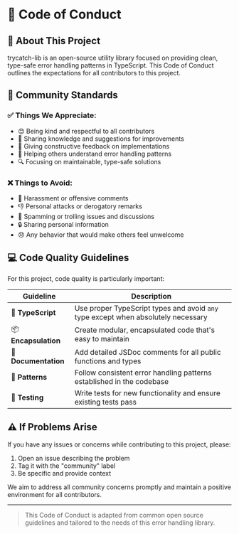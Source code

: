 # 🤝 Code of Conduct

## 📝 About This Project

trycatch-lib is an open-source utility library focused on providing clean, type-safe error handling patterns in TypeScript. This Code of Conduct outlines the expectations for all contributors to this project.

## 🌈 Community Standards

### ✅ Things We Appreciate:

- 😊 Being kind and respectful to all contributors
- 🧠 Sharing knowledge and suggestions for improvements
- 💬 Giving constructive feedback on implementations
- 🤝 Helping others understand error handling patterns
- 🔍 Focusing on maintainable, type-safe solutions

### ❌ Things to Avoid:

- 🚫 Harassment or offensive comments
- 👎 Personal attacks or derogatory remarks
- 🔁 Spamming or trolling issues and discussions
- 🔒 Sharing personal information
- 😞 Any behavior that would make others feel unwelcome

## 💻 Code Quality Guidelines

For this project, code quality is particularly important:

| Guideline            | Description                                                                       |
| -------------------- | --------------------------------------------------------------------------------- |
| 📝 **TypeScript**    | Use proper TypeScript types and avoid `any` type except when absolutely necessary |
| 📦 **Encapsulation** | Create modular, encapsulated code that's easy to maintain                         |
| 💭 **Documentation** | Add detailed JSDoc comments for all public functions and types                    |
| 🧩 **Patterns**      | Follow consistent error handling patterns established in the codebase             |
| 🧪 **Testing**       | Write tests for new functionality and ensure existing tests pass                  |

## ⚠️ If Problems Arise

If you have any issues or concerns while contributing to this project, please:

1. Open an issue describing the problem
2. Tag it with the "community" label
3. Be specific and provide context

We aim to address all community concerns promptly and maintain a positive environment for all contributors.

---

> This Code of Conduct is adapted from common open source guidelines and tailored to the needs of this error handling library.
